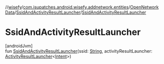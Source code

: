 //[wisefy](../../../../index.md)/[com.isupatches.android.wisefy.addnetwork.entities](../../index.md)/[OpenNetworkData](../index.md)/[SsidAndActivityResultLauncher](index.md)/[SsidAndActivityResultLauncher](-ssid-and-activity-result-launcher.md)

# SsidAndActivityResultLauncher

[androidJvm]\
fun [SsidAndActivityResultLauncher](-ssid-and-activity-result-launcher.md)(ssid: [String](https://kotlinlang.org/api/latest/jvm/stdlib/kotlin/-string/index.html), activityResultLauncher: [ActivityResultLauncher](https://developer.android.com/reference/kotlin/androidx/activity/result/ActivityResultLauncher.html)<[Intent](https://developer.android.com/reference/kotlin/android/content/Intent.html)>)
